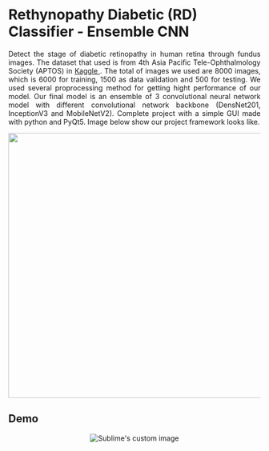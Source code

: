 # Rethynopathy Diabetic (RD) Classifier - Ensemble CNN
<p align="justify">
Detect the stage of diabetic retinopathy in human retina through fundus images. The dataset that used is from 4th Asia Pacific Tele-Ophthalmology Society (APTOS) in <a href="https://www.kaggle.com/c/aptos2019-blindness-detection">Kaggle </a>. The total of images we used are 8000 images, which is 6000 for training, 1500 as data validation and 500 for testing. We used several proprocessing method for getting hight performance of our model. Our final model is an ensemble of 3 convolutional neural network model with different convolutional network backbone (DensNet201, InceptionV3 and MobileNetV2). Complete project with a simple GUI made with python and PyQt5. Image below show our project framework looks like.
  <p align="center">
  <img src="https://user-images.githubusercontent.com/43440326/152645585-393ebae5-76c5-40a8-86cf-54e44869879a.png" width="867" height="530"/>
</p>


</p>

## Demo

<p align="center">
  <img src="https://user-images.githubusercontent.com/43440326/152631586-f3b13b5b-9ae0-4fc5-b201-b4b94dbffa8e.gif" alt="Sublime's custom image"/>
</p>



